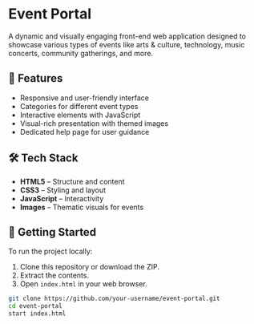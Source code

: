 # Event Portal

A dynamic and visually engaging front-end web application designed to showcase various types of events like arts & culture, technology, music concerts, community gatherings, and more.

## 🌟 Features

- Responsive and user-friendly interface
- Categories for different event types
- Interactive elements with JavaScript
- Visual-rich presentation with themed images
- Dedicated help page for user guidance

## 🛠 Tech Stack

- **HTML5** – Structure and content
- **CSS3** – Styling and layout
- **JavaScript** – Interactivity
- **Images** – Thematic visuals for events

## 🚀 Getting Started

To run the project locally:

1. Clone this repository or download the ZIP.
2. Extract the contents.
3. Open `index.html` in your web browser.

```bash
git clone https://github.com/your-username/event-portal.git
cd event-portal
start index.html
